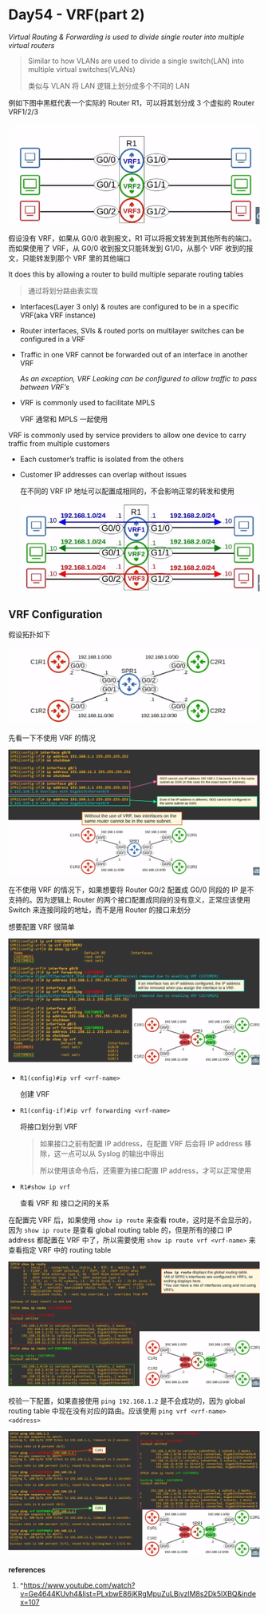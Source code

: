 # Day54 - VRF(part 2)

*Virtual Routing & Forwarding is used to divide single router into multiple virtual routers*

> Similar to how VLANs are used to divide a single switch(LAN) into multiple virtual switches(VLANs)
>
> 类似与 VLAN 将 LAN 逻辑上划分成多个不同的 LAN

例如下图中黑框代表一个实际的 Router R1，可以将其划分成 3 个虚拟的 Router VRF1/2/3

![](https://github.com/dhay3/image-repo/raw/master/20230816/2023-08-17_17-34.4j3mebjwnoc0.webp)

假设没有 VRF，如果从 G0/0 收到报文，R1 可以将报文转发到其他所有的端口。而如果使用了 VRF，从 G0/0 收到报文只能转发到 G1/0，从那个 VRF 收到的报文，只能转发到那个 VRF 里的其他端口

It does this by allowing a router to build multiple separate routing tables

> 通过将划分路由表实现

- Interfaces(Layer 3 only) & routes are configured to be in a specific VRF(aka VRF instance)

- Router interfaces, SVIs & routed ports on multilayer switches can be configured in a VRF

- Traffic in one VRF cannot be forwarded out of an interface in another VRF

  *As an exception, VRF Leaking can be configured to allow traffic to pass between VRF’s*

- VRF is commonly used to facilitate MPLS

  VRF 通常和 MPLS 一起使用

VRF is commonly used by service providers to allow one device to carry traffic from multiple customers

- Each customer’s traffic is isolated from the others

- Customer IP addresses can overlap without issues

  在不同的 VRF IP 地址可以配置成相同的，不会影响正常的转发和使用

  ![](https://github.com/dhay3/image-repo/raw/master/20230816/2023-08-17_17-55.7amj3btq8e00.webp)

## VRF Configuration

假设拓扑如下

![](https://github.com/dhay3/image-repo/raw/master/20230816/2023-08-17_17-59.f5i9e2i3zm0.webp)

先看一下不使用 VRF 的情况

![](https://github.com/dhay3/image-repo/raw/master/20230816/2023-08-17_18-01.164yb8d8g7ek.webp)

在不使用 VRF 的情况下，如果想要将 Router G0/2 配置成 G0/0 同段的 IP 是不支持的。因为逻辑上 Router 的两个接口配置成同段的没有意义，正常应该使用 Switch 来连接同段的地址，而不是用 Router 的接口来划分

想要配置 VRF 很简单

![](https://github.com/dhay3/image-repo/raw/master/20230816/2023-08-18_13-43.2qrcrzh8ok80.webp)

- `R1(config)#ip vrf <vrf-name>`

  创建 VRF

- `R1(config-if)#ip vrf forwarding <vrf-name>`

  将接口划分到 VRF

  > 如果接口之前有配置 IP address，在配置 VRF 后会将 IP address 移除，这一点可以从 Syslog 的输出中得出
  >
  > 所以使用该命令后，还需要为接口配置 IP address，才可以正常使用

- `R1#show ip vrf`

  查看 VRF 和 接口之间的关系

在配置完 VRF 后，如果使用 `show ip route` 来查看 route，这时是不会显示的，因为 `show ip route` 是查看 global routing table 的，但是所有的接口 IP address 都配置在 VRF 中了，所以需要使用 `show ip route vrf <vrf-name>` 来查看指定 VRF 中的 routing table

![](https://github.com/dhay3/image-repo/raw/master/20230816/2023-08-18_13-46.4pomi0xn03g0.webp)

校验一下配置，如果直接使用 `ping 192.168.1.2` 是不会成功的，因为 global routing table 中现在没有对应的路由。应该使用 `ping vrf <vrf-name> <address>` 

![](https://github.com/dhay3/image-repo/raw/master/20230816/2023-08-18_13-49.4wd9r9xp0a00.webp)

**references**

1. ^https://www.youtube.com/watch?v=Ge4644KUvh4&list=PLxbwE86jKRgMpuZuLBivzlM8s2Dk5lXBQ&index=107